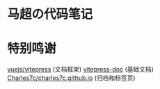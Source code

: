 # 马超の代码笔记

# 特别鸣谢

[vuejs/vitepress](https://github.com/vuejs/vitepress) (文档框架)
[vitepress-doc](https://github.com/Yiov/vitepress-doc) (基础文档)
[Charles7c/charles7c.github.io](https://github.com/Charles7c/charles7c.github.io) (归档和标签页)
